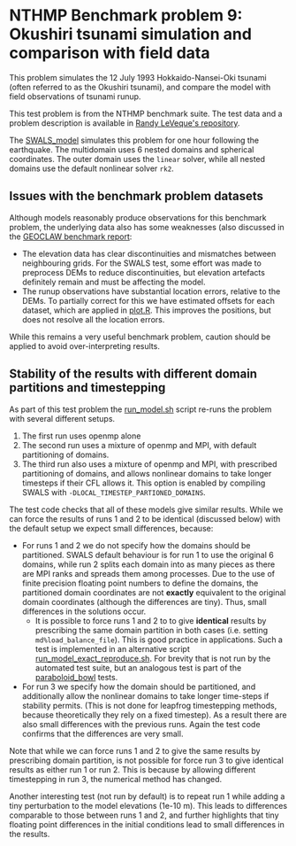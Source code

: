 # NTHMP Benchmark problem 9: Okushiri tsunami simulation and comparison with field data

This problem simulates the 12 July 1993 Hokkaido-Nansei-Oki tsunami (often referred to as the Okushiri tsunami), and compare the model with field observations of tsunami runup.

This test problem is from the NTHMP benchmark suite. The test data and a problem description is available in [Randy LeVeque's repository](https://github.com/rjleveque/nthmp-benchmark-problems/tree/master/BP09-FrankG-Okushiri_island/). 

The [SWALS_model](BP09.f90) simulates this problem for one hour following the earthquake. The multidomain uses 6 nested domains and spherical coordinates. The outer domain uses the `linear` solver, while all nested domains use the default nonlinear solver `rk2`. 

## Issues with the benchmark problem datasets

Although models reasonably produce observations for this benchmark problem, the underlying data also has some weaknesses (also discussed in the [GEOCLAW benchmark report](https://depts.washington.edu/clawpack/links/nthmp-benchmarks/geoclaw-results.pdf):
* The elevation data has clear discontinuities and mismatches between neighbouring grids. For the SWALS test, some effort was made to preprocess DEMs to reduce discontinuities, but elevation artefacts definitely remain and must be affecting the model.
* The runup observations have substantial location errors, relative to the DEMs. To partially correct for this we have estimated offsets for each dataset, which are applied in [plot.R](plot.R). This improves the positions, but does not resolve all the location errors.

While this remains a very useful benchmark problem, caution should be applied to avoid over-interpreting results. 

## Stability of the results with different domain partitions and timestepping

As part of this test problem the [run_model.sh](run_model.sh) script re-runs the problem with several different setups.
1. The first run uses openmp alone
2. The second run uses a mixture of openmp and MPI, with default partitioning of domains.
3. The third run also uses a mixture of openmp and MPI, with prescribed partitioning of domains, and allows nonlinear domains to take longer timesteps if their CFL allows it. This option is enabled by compiling SWALS with `-DLOCAL_TIMESTEP_PARTIONED_DOMAINS`.

The test code checks that all of these models give similar results. While we can force the results of runs 1 and 2 to be identical (discussed below) with the default setup we expect small differences, because:
* For runs 1 and 2 we do not specify how the domains should be partitioned. SWALS default behaviour is for run 1 to use the original 6 domains, while run 2 splits each domain into as many pieces as there are MPI ranks and spreads them among processes. Due to the use of finite precision floating point numbers to define the domains, the partitioned domain coordinates are not __exactly__ equivalent to the original domain coordinates (although the differences are tiny). Thus, small differences in the solutions occur. 
    * It is possible to force runs 1 and 2 to to give __identical__ results by prescribing the same domain partition in both cases (i.e. setting `md%load_balance_file`). This is good practice in applications. Such a test is implemented in an alternative script [run_model_exact_reproduce.sh](run_model_exact_reproduce.sh). For brevity that is not run by the automated test suite, but an analogous test is part of the [paraboloid_bowl](../../paraboloid_bowl) tests.
* For run 3 we specify how the domain should be partitioned, and additionally allow the nonlinear domains to take longer time-steps if stability permits. (This is not done for leapfrog timestepping methods, because theoretically they rely on a fixed timestep). As a result there are also small differences with the previous runs. Again the test code confirms that the differences are very small.

Note that while we can force runs 1 and 2 to give the same results by prescribing domain partition, is not possible for force run 3 to give identical results as either run 1 or run 2. This is because by allowing different timestepping in run 3, the numerical method has changed. 

Another interesting test (not run by default) is to repeat run 1 while adding a tiny perturbation to the model elevations (1e-10 m). This leads to differences comparable to those between runs 1 and 2, and further highlights that tiny floating point differences in the initial conditions lead to small differences in the results.

